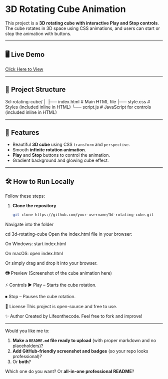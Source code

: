 # 3D Rotating Cube Animation

This project is a **3D rotating cube with interactive Play and Stop controls**.  
The cube rotates in 3D space using CSS animations, and users can start or stop the animation with buttons.

---

## 🖥️ Live Demo
[Click Here to View](#) 

---

## 📂 Project Structure

3d-rotating-cube/
│
├── index.html # Main HTML file
├── style.css # Styles (included inline in HTML)
└── script.js # JavaScript for controls (included inline in HTML)


---

## 🚀 Features
- Beautiful **3D cube** using CSS `transform` and `perspective`.
- Smooth **infinite rotation animation**.
- **Play** and **Stop** buttons to control the animation.
- Gradient background and glowing cube effect.

---

## 🛠️ How to Run Locally
Follow these steps:

1. **Clone the repository**
   ```bash
   git clone https://github.com/your-username/3d-rotating-cube.git


Navigate into the folder

cd 3d-rotating-cube
Open the index.html file in your browser:

On Windows:
start index.html

On macOS:
open index.html

Or simply drag and drop it into your browser.

📷 Preview
(Screenshot of the cube animation here)

⚡ Controls
▶ Play – Starts the cube rotation.

⏹ Stop – Pauses the cube rotation.

📜 License
This project is open-source and free to use.

✨ Author
Created by Lifeonthecode.
Feel free to fork and improve!


---

Would you like me to:  
1. **Make a `README.md` file ready to upload** (with proper markdown and no placeholders)?  
2. **Add GitHub-friendly screenshot and badges** (so your repo looks professional)?  
3. Or **both**?  

Which one do you want? Or **all-in-one professional README**?